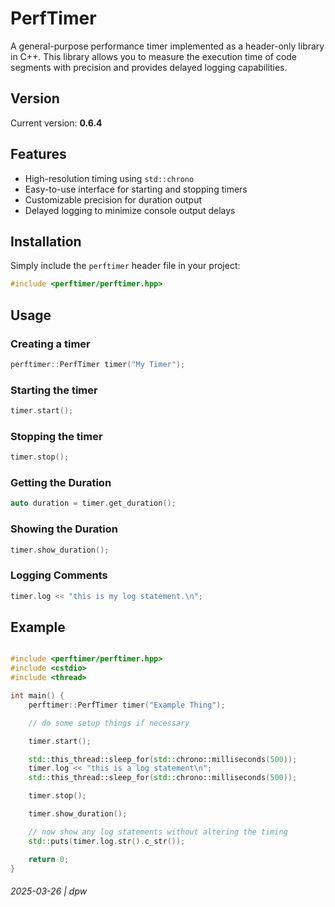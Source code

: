 # PerfTimer

A general-purpose performance timer implemented as a header-only library in C++. This library allows you to measure the execution time of code segments with precision and provides delayed logging capabilities.

## Version

Current version: **0.6.4**

## Features

- High-resolution timing using `std::chrono`
- Easy-to-use interface for starting and stopping timers
- Customizable precision for duration output
- Delayed logging to minimize console output delays

## Installation

Simply include the `perftimer` header file in your project:

```cpp
#include <perftimer/perftimer.hpp>
```

## Usage

### Creating a timer

```cpp
perftimer::PerfTimer timer("My Timer");
```

### Starting the timer

```cpp
timer.start();
```

### Stopping the timer

```cpp
timer.stop();
```

### Getting the Duration

```cpp
auto duration = timer.get_duration();
```

### Showing the Duration

```cpp
timer.show_duration();
```

### Logging Comments

```cpp
timer.log << "this is my log statement.\n";
```

## Example

```cpp

#include <perftimer/perftimer.hpp>
#include <cstdio>
#include <thread>

int main() {
    perftimer::PerfTimer timer("Example Thing");

    // do some setup things if necessary

    timer.start();

    std::this_thread::sleep_for(std::chrono::milliseconds(500));
    timer.log << "this is a log statement\n";
    std::this_thread::sleep_for(std::chrono::milliseconds(500));

    timer.stop();

    timer.show_duration();

    // now show any log statements without altering the timing
    std::puts(timer.log.str().c_str());

    return 0;
}

```

###### 2025-03-26 | dpw
